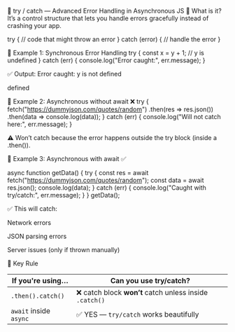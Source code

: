🔸 try / catch — Advanced Error Handling in Asynchronous JS
🔸 What is it?
It’s a control structure that lets you handle errors gracefully instead of crashing your app.

try {
  // code that might throw an error
} catch (error) {
  // handle the error
}

🔸 Example 1: Synchronous Error Handling
try {
  const x = y + 1; // y is undefined
} catch (err) {
  console.log("Error caught:", err.message);
}

✅ Output:
Error caught: y is not defined

defined

🔸 Example 2: Asynchronous without await ❌
try {
  fetch("https://dummyjson.com/quotes/random")
    .then(res => res.json())
    .then(data => console.log(data));
} catch (err) {
  console.log("Will not catch here:", err.message);
}

⚠️ Won’t catch because the error happens outside the try block (inside a .then()).

🔸 Example 3: Asynchronous with await ✅

async function getData() {
  try {
    const res = await fetch("https://dummyjson.com/quotes/random");
    const data = await res.json();
    console.log(data);
  } catch (err) {
    console.log("Caught with try/catch:", err.message);
  }
}
getData();

✅ This will catch:

Network errors

JSON parsing errors

Server issues (only if thrown manually)

🧠 Key Rule

| If you're using…       | Can you use try/catch?                                 |
| ---------------------- | ------------------------------------------------------ |
| `.then().catch()`      | ❌ catch block **won’t** catch unless inside `.catch()` |
| `await` inside `async` | ✅ YES — `try/catch` works beautifully                  |
